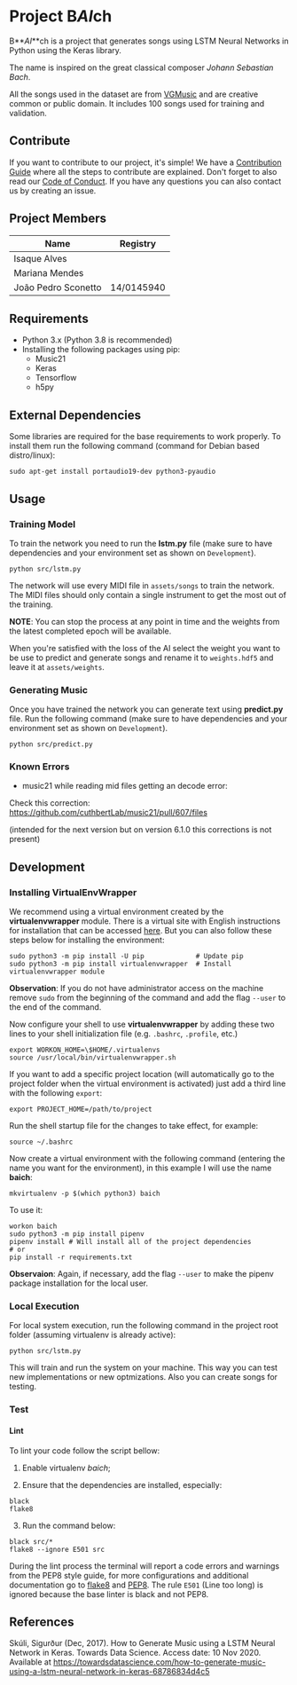 # Project B***AI***ch

B**_AI_**ch is a project that generates songs using LSTM Neural Networks in Python using the Keras library.

The name is inspired on the great classical composer _Johann Sebastian Bach_.

All the songs used in the dataset are from [VGMusic](https://www.vgmusic.com/) and are creative common or public domain. It includes 100 songs used for training and validation.

## Contribute

If you want to contribute to our project, it's simple! We have a [Contribution Guide](docs/CONTRIBUTING.md) where all the steps to contribute are explained.
Don't forget to also read our [Code of Conduct](docs/CODE_OF_CONDUCT.md).
If you have any questions you can also contact us by creating an issue.

## Project Members

| Name | Registry |
| --- | --- |
| Isaque Alves | |
| Mariana Mendes | |
| João Pedro Sconetto | 14/0145940 |

## Requirements

* Python 3.x (Python 3.8 is recommended)
* Installing the following packages using pip:
	* Music21
	* Keras
	* Tensorflow
	* h5py

## External Dependencies

Some libraries are required for the base requirements to work properly. To install them run the following command (command for Debian based distro/linux):

```shell
sudo apt-get install portaudio19-dev python3-pyaudio
```

## Usage

### Training Model

To train the network you need to run the **lstm.py** file (make sure to have dependencies and your environment set as shown on `Development`).

```shell
python src/lstm.py
```

The network will use every MIDI file in `assets/songs` to train the network. The MIDI files should only contain a single instrument to get the most out of the training.

**NOTE**: You can stop the process at any point in time and the weights from the latest completed epoch will be available.

When you're satisfied with the loss of the AI select the weight you want to be use to predict and generate songs and rename it to `weights.hdf5` and leave it at `assets/weights`.

### Generating Music

Once you have trained the network you can generate text using **predict.py** file. Run the following command (make sure to have dependencies and your environment set as shown on `Development`).

```shell
python src/predict.py
```

### Known Errors

- music21 while reading mid files getting an decode error:

Check this correction: https://github.com/cuthbertLab/music21/pull/607/files

(intended for the next version but on version 6.1.0 this corrections is not present)

## Development

### Installing VirtualEnvWrapper

We recommend using a virtual environment created by the __virtualenvwrapper__ module. There is a virtual site with English instructions for installation that can be accessed [here](https://virtualenvwrapper.readthedocs.io/en/latest/install.html). But you can also follow these steps below for installing the environment:

```shell
sudo python3 -m pip install -U pip             # Update pip
sudo python3 -m pip install virtualenvwrapper  # Install virtualenvwrapper module
```

**Observation**: If you do not have administrator access on the machine remove `sudo` from the beginning of the command and add the flag `--user` to the end of the command.

Now configure your shell to use **virtualenvwrapper** by adding these two lines to your shell initialization file (e.g. `.bashrc`, `.profile`, etc.)

```shell
export WORKON_HOME=\$HOME/.virtualenvs
source /usr/local/bin/virtualenvwrapper.sh
```

If you want to add a specific project location (will automatically go to the project folder when the virtual environment is activated) just add a third line with the following `export`:

```shell
export PROJECT_HOME=/path/to/project
```

Run the shell startup file for the changes to take effect, for example:

```shell
source ~/.bashrc
```

Now create a virtual environment with the following command (entering the name you want for the environment), in this example I will use the name **baich**:

```shell
mkvirtualenv -p $(which python3) baich
```

To use it:

```shell
workon baich
sudo python3 -m pip install pipenv
pipenv install # Will install all of the project dependencies
# or
pip install -r requirements.txt
```

**Observaion**: Again, if necessary, add the flag `--user` to make the pipenv package installation for the local user.

### Local Execution

For local system execution, run the following command in the project root folder (assuming virtualenv is already active):

```shell
python src/lstm.py
```

This will train and run the system on your machine. This way you can test new implementations or new optmizations. Also you can create songs for testing.

### Test

#### Lint

To lint your code follow the script bellow:

1. Enable virtualenv _baich_;

2. Ensure that the dependencies are installed, especially:

```code
black
flake8
```

3. Run the command below:

```shell
black src/*
flake8 --ignore E501 src
```

During the lint process the terminal will report a code errors and warnings from the PEP8 style guide, for more configurations and additional documentation go to [flake8](http://flake8.pycqa.org/en/latest/) and [PEP8](https://www.python.org/dev/peps/pep-0008/).
The rule `E501` (Line too long) is ignored because the base linter is black and not PEP8.

## References

Skúli, Sigurður (Dec, 2017). How to Generate Music using a LSTM Neural Network in Keras. Towards Data Science. Access date: 10 Nov 2020. Available at <https://towardsdatascience.com/how-to-generate-music-using-a-lstm-neural-network-in-keras-68786834d4c5>
